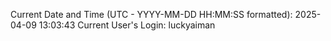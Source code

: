 Current Date and Time (UTC - YYYY-MM-DD HH:MM:SS formatted): 2025-04-09 13:03:43
Current User's Login: luckyaiman
